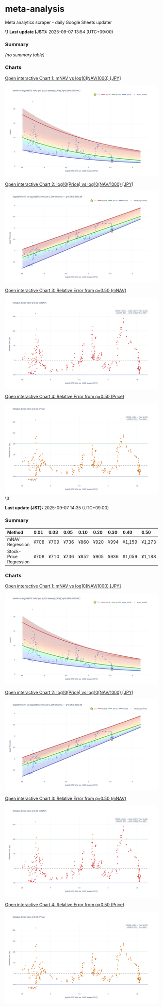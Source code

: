 # meta-analysis
Meta analytics scraper - daily Google Sheets updater

\1
**Last update (JST):** 2025-09-07 13:54 (UTC+09:00)

### Summary
_(no summary table)_

### Charts
[Open interactive Chart 1: mNAV vs log10(NAV/1000) [JPY]](https://tkzm240.github.io/meta-analysis/fig1.html)

![fig1](assets/fig1.png)

[Open interactive Chart 2: log10(Price) vs log10(NAV/1000) [JPY]](https://tkzm240.github.io/meta-analysis/fig2.html)

![fig2](assets/fig2.png)

[Open interactive Chart 3: Relative Error from q=0.50 (mNAV)](https://tkzm240.github.io/meta-analysis/fig3.html)

![fig3](assets/fig3.png)

[Open interactive Chart 4: Relative Error from q=0.50 (Price)](https://tkzm240.github.io/meta-analysis/fig4.html)

![fig4](assets/fig4.png)
\3


<!--REPORT:START-->
**Last update (JST):** 2025-09-07 14:35 (UTC+09:00)

### Summary
| Method                 | 0.01   | 0.03   | 0.05   | 0.10   | 0.20   | 0.30   | 0.40   | 0.50   | 0.60   | 0.70   | 0.80   | 0.90   | 0.95   | 0.97   | 0.99   |
|:-----------------------|:-------|:-------|:-------|:-------|:-------|:-------|:-------|:-------|:-------|:-------|:-------|:-------|:-------|:-------|:-------|
| mNAV Regression        | ¥708   | ¥709   | ¥736   | ¥860   | ¥920   | ¥994   | ¥1,159 | ¥1,273 | ¥1,433 | ¥1,688 | ¥2,072 | ¥2,610 | ¥2,786 | ¥2,963 | ¥3,015 |
| Stock-Price Regression | ¥708   | ¥710   | ¥736   | ¥852   | ¥905   | ¥936   | ¥1,059 | ¥1,188 | ¥1,261 | ¥1,469 | ¥1,971 | ¥2,323 | ¥2,624 | ¥2,717 | ¥2,826 |

### Charts
[Open interactive Chart 1: mNAV vs log10(NAV/1000) [JPY]](https://tkzm240.github.io/meta-analysis/fig1.html)

![fig1](assets/fig1.png)

[Open interactive Chart 2: log10(Price) vs log10(NAV/1000) [JPY]](https://tkzm240.github.io/meta-analysis/fig2.html)

![fig2](assets/fig2.png)

[Open interactive Chart 3: Relative Error from q=0.50 (mNAV)](https://tkzm240.github.io/meta-analysis/fig3.html)

![fig3](assets/fig3.png)

[Open interactive Chart 4: Relative Error from q=0.50 (Price)](https://tkzm240.github.io/meta-analysis/fig4.html)

![fig4](assets/fig4.png)
<!--REPORT:END-->

